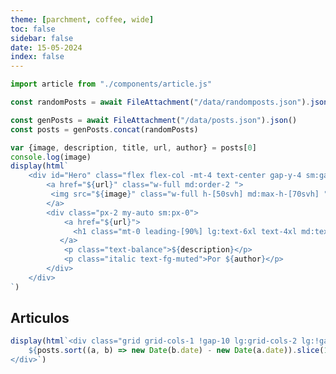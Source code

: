 ```yaml
---
theme: [parchment, coffee, wide]
toc: false
sidebar: false
date: 15-05-2024
index: false
---
```


<style>
#observablehq-center > main {
    margin-left: auto;
    margin-right: auto;
}

#observablehq-center > main {
    width: 100%;
}

#observablehq-header > nav > a, #observablehq-footer {
    margin-left: 1rem;
}

#observablehq-header > nav > div, #observablehq-footer {
    margin-right: 1rem;
}

@media (min-width: 640px) {
    #observablehq-center > main {
        max-width: 640px;
    }
}
@media (min-width: 768px) {
    #observablehq-center > main {
        max-width: calc(768px - 2rem);
    }
}
@media (min-width: 1024px) {
    #observablehq-center > main {
        max-width: calc(1024px - 2rem);
    }
}
@media (min-width: 1280px) {
    #observablehq-center > main {
        max-width: calc(1280px - 2rem);
    }
}
@media (min-width: 1536px) {
    #observablehq-center > main {
        max-width: calc(1536px - 2rem);
    }
}

#observablehq-center {
    margin-left: 0px !important;
    margin-right: 0px !important;
}


</style>


```js
import article from "./components/article.js"
```


```js
const randomPosts = await FileAttachment("/data/randomposts.json").json()
```

```js
const genPosts = await FileAttachment("/data/posts.json").json()
const posts = genPosts.concat(randomPosts)
```



```js
var {image, description, title, url, author} = posts[0]
console.log(image)
display(html`
    <div id="Hero" class="flex flex-col -mt-4 text-center gap-y-4 sm:gap-y-0 gap-x-12 md:flex-row md:text-left">
        <a href="${url}" class="w-full md:order-2 ">
         <img src="${image}" class="w-full h-[50svh] md:max-h-[70svh] " alt="">
        </a>
        <div class="px-2 my-auto sm:px-0">
            <a href="${url}">
              <h1 class="mt-0 leading-[90%] lg:text-6xl text-4xl md:text-5xl text-pretty text-fg-focus capitalize">${title}</h1>
           </a>
            <p class="text-balance">${description}</p>
            <p class="italic text-fg-muted">Por ${author}</p>
        </div>
    </div>
`)  
```
<h2 class="w-full pl-2">Articulos</h2>

```js
display(html`<div class="grid grid-cols-1 !gap-10 lg:grid-cols-2 lg:!gap-x-12 lg:!gap-y-16  auto-rows-min ">
    ${posts.sort((a, b) => new Date(b.date) - new Date(a.date)).slice(1, 7).map(post => article(post))}
</div>`)
```